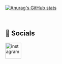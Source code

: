 

[![Anurag's GitHub stats](https://github-readme-stats.vercel.app/api?username=a6amk0&theme=nord&hide=stars,prs&custom_title=a6amk0)](https://github.com/anuraghazra/github-readme-stats)

<br>

## 🎉 Socials 
[<img src='https://img.icons8.com/material-outlined/24/000000/instagram-new--v2.png' alt='instagram' height='50'>](https://www.instagram.com/__aamdmn__/)  

